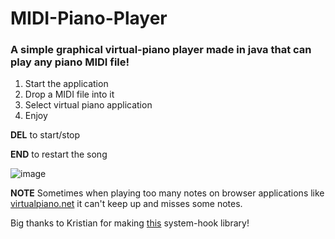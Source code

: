 # MIDI-Piano-Player
### A simple graphical virtual-piano player made in java that can play any piano MIDI file!

1. Start the application
2. Drop a MIDI file into it 
3. Select virtual piano application 
4. Enjoy

**DEL** to start/stop

**END** to restart the song

![image](https://user-images.githubusercontent.com/51513175/123486969-58f06300-d60d-11eb-91df-e53718d22e64.png)


**NOTE** Sometimes when playing too many notes on browser applications like [virtualpiano.net](https://virtualpiano.net/) it can't keep up and misses some notes.

Big thanks to Kristian for making [this](https://github.com/kristian/system-hook) system-hook library!
